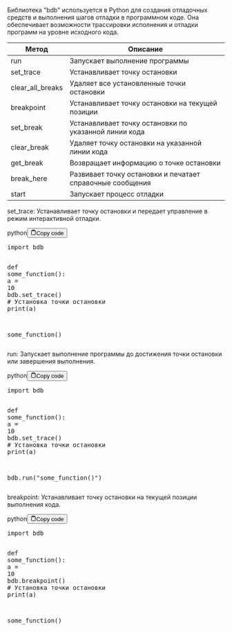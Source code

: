 <p>Библиотека "bdb" используется в Python для создания отладочных средств и выполнения шагов отладки в программном коде.
Она обеспечивает возможности трассировки исполнения и отладки программ на уровне исходного кода.</p>
<table>
<thead>
<tr>
<th>Метод</th>
<th>Описание</th>
</tr>
</thead>
<tbody>
<tr>
<td>run</td>
<td>Запускает выполнение программы</td>
</tr>
<tr>
<td>set_trace</td>
<td>Устанавливает точку остановки</td>
</tr>
<tr>
<td>clear_all_breaks</td>
<td>Удаляет все установленные точки остановки</td>
</tr>
<tr>
<td>breakpoint</td>
<td>Устанавливает точку остановки на текущей позиции</td>
</tr>
<tr>
<td>set_break</td>
<td>Устанавливает точку остановки по указанной линии кода</td>
</tr>
<tr>
<td>clear_break</td>
<td>Удаляет точку остановки на указанной линии кода</td>
</tr>
<tr>
<td>get_break</td>
<td>Возвращает информацию о точке остановки</td>
</tr>
<tr>
<td>break_here</td>
<td>Развивает точку остановки и печатает справочные сообщения</td>
</tr>
<tr>
<td>start</td>
<td>Запускает процесс отладки</td>
</tr>
</tbody>
</table>
<p>set_trace: Устанавливает точку остановки и передает управление в режим интерактивной отладки.</p>
<div class="code-element"><div class="lang-line"><text>python</text><button class="copy-button" id="code1da95a93343311b467affb1b0fcc07c4b" onclick="copyCode(code1da95a93343311b467affb1b0fcc07c4, code1da95a93343311b467affb1b0fcc07c4b)"><svg stroke="currentColor" fill="none" stroke-width="2" viewBox="0 0 24 24" stroke-linecap="round" stroke-linejoin="round" class="h-4 w-4" height="1em" width="1em" xmlns="http://www.w3.org/2000/svg"><path d="M16 4h2a2 2 0 0 1 2 2v14a2 2 0 0 1-2 2H6a2 2 0 0 1-2-2V6a2 2 0 0 1 2-2h2"></path><rect x="8" y="2" width="8" height="4" rx="1" ry="1"></rect></svg><text>Copy code</text></button></div><div class="code" id="code1da95a93343311b467affb1b0fcc07c4"><div class="highlight"><pre><span></span><span class="kn">import</span> <span class="nn">bdb</span>

<span class="k">def</span> <span class="nf">some_function</span><span class="p">():</span>
    <span class="n">a</span> <span class="o">=</span> <span class="mi">10</span>
    <span class="n">bdb</span><span class="o">.</span><span class="n">set_trace</span><span class="p">()</span>  <span class="c1"># Установка точки остановки</span>
    <span class="nb">print</span><span class="p">(</span><span class="n">a</span><span class="p">)</span>

<span class="n">some_function</span><span class="p">()</span>
</pre></div></div></div>
<p>run: Запускает выполнение программы до достижения точки остановки или завершения выполнения.</p>
<div class="code-element"><div class="lang-line"><text>python</text><button class="copy-button" id="codeffdbdd6103e4170a4506a3f722c0fb3db" onclick="copyCode(codeffdbdd6103e4170a4506a3f722c0fb3d, codeffdbdd6103e4170a4506a3f722c0fb3db)"><svg stroke="currentColor" fill="none" stroke-width="2" viewBox="0 0 24 24" stroke-linecap="round" stroke-linejoin="round" class="h-4 w-4" height="1em" width="1em" xmlns="http://www.w3.org/2000/svg"><path d="M16 4h2a2 2 0 0 1 2 2v14a2 2 0 0 1-2 2H6a2 2 0 0 1-2-2V6a2 2 0 0 1 2-2h2"></path><rect x="8" y="2" width="8" height="4" rx="1" ry="1"></rect></svg><text>Copy code</text></button></div><div class="code" id="codeffdbdd6103e4170a4506a3f722c0fb3d"><div class="highlight"><pre><span></span><span class="kn">import</span> <span class="nn">bdb</span>

<span class="k">def</span> <span class="nf">some_function</span><span class="p">():</span>
    <span class="n">a</span> <span class="o">=</span> <span class="mi">10</span>
    <span class="n">bdb</span><span class="o">.</span><span class="n">set_trace</span><span class="p">()</span>  <span class="c1"># Установка точки остановки</span>
    <span class="nb">print</span><span class="p">(</span><span class="n">a</span><span class="p">)</span>

<span class="n">bdb</span><span class="o">.</span><span class="n">run</span><span class="p">(</span><span class="s2">&quot;some_function()&quot;</span><span class="p">)</span>
</pre></div></div></div>
<p>breakpoint: Устанавливает точку остановки на текущей позиции выполнения кода.</p>
<div class="code-element"><div class="lang-line"><text>python</text><button class="copy-button" id="code7a5a3e05c94802f8f668078f7c009509b" onclick="copyCode(code7a5a3e05c94802f8f668078f7c009509, code7a5a3e05c94802f8f668078f7c009509b)"><svg stroke="currentColor" fill="none" stroke-width="2" viewBox="0 0 24 24" stroke-linecap="round" stroke-linejoin="round" class="h-4 w-4" height="1em" width="1em" xmlns="http://www.w3.org/2000/svg"><path d="M16 4h2a2 2 0 0 1 2 2v14a2 2 0 0 1-2 2H6a2 2 0 0 1-2-2V6a2 2 0 0 1 2-2h2"></path><rect x="8" y="2" width="8" height="4" rx="1" ry="1"></rect></svg><text>Copy code</text></button></div><div class="code" id="code7a5a3e05c94802f8f668078f7c009509"><div class="highlight"><pre><span></span><span class="kn">import</span> <span class="nn">bdb</span>

<span class="k">def</span> <span class="nf">some_function</span><span class="p">():</span>
    <span class="n">a</span> <span class="o">=</span> <span class="mi">10</span>
    <span class="n">bdb</span><span class="o">.</span><span class="n">breakpoint</span><span class="p">()</span>  <span class="c1"># Установка точки остановки</span>
    <span class="nb">print</span><span class="p">(</span><span class="n">a</span><span class="p">)</span>

<span class="n">some_function</span><span class="p">()</span>
</pre></div></div></div>